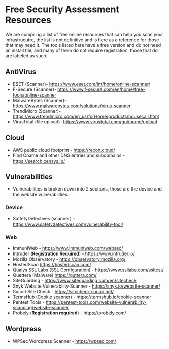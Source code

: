 # Free Security Assessment Resources
We are compiling a list of free online resources that can help you scan your infrastrucutre, the list is not definitive and is here as a reference for those that may need it.
The tools listed here have a free version and do not need an install file, and many of them do not require registration, those that do are labeled as such.


## AntiVirus
- ESET (Scanner)- https://www.eset.com/int/home/online-scanner/
- F-Secure (Scanner)- https://www.f-secure.com/en/home/free-tools/online-scanner
- MalwareBytes (Scanner)- https://www.malwarebytes.com/solutions/virus-scanner
- TrendMicro (Scanner)- https://www.trendmicro.com/en_us/forHome/products/housecall.html
- VirusTotal (file upload)- https://www.virustotal.com/gui/home/upload


## Cloud
- AWS public cloud footprint - https://recon.cloud/
- Find Cname and other DNS entries and subdomains - https://search.censys.io/

## Vulnerabilities
- Vulnerabilities is broken down into 2 sections, those are the device and the website vulnerabilities.

### Device
- SaftetyDetectives (scanner) - https://www.safetydetectives.com/vulnerability-tool/
### Web
- ImmuniWeb - https://www.immuniweb.com/websec/
- Intruder (**Registration Required**) - https://www.intruder.io/
- Mozilla Observatory - https://observatory.mozilla.org/
- HostedScan https://hostedscan.com/
- Qualys SSL Labs (SSL Configuration) - https://www.ssllabs.com/ssltest/
- Quettera (Malware) https://quttera.com/
- SiteGuarding - https://www.siteguarding.com/en/sitecheck
- Snyk Website Vulnerability Scanner - https://snyk.io/website-scanner/
- Sucuri Site Check - https://sitecheck.sucuri.net/
- TermsHub (Cookie scanner) - https://termshub.io/cookie-scanner
- Pentest Tools - https://pentest-tools.com/website-vulnerability-scanning/website-scanner
- Probely (**Registration required**) - https://probely.com/


## Wordpress

- WPSec Wordpress Scanner - https://wpsec.com/
